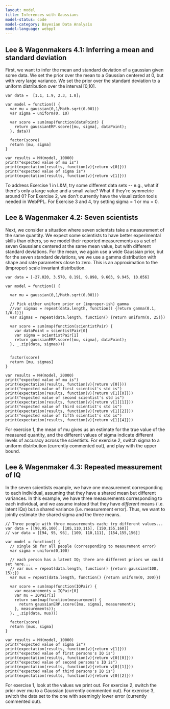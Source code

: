 ```yaml
---
layout: model
title: Inferences with Gaussians
model-status: code
model-category: Bayesian Data Analysis
model-language: webppl
---
```


## Lee & Wagenmakers 4.1: Inferring a mean and standard deviation

First, we want to infer the mean and standard deviation of a gaussian given some data.
We set the prior over the mean to a Gaussian centered at 0, but with very large variance.
We set the prior over the standard deviation to a uniform distribution over the interval [0,10]. 

    var data =  [1.1, 1.9, 2.3, 1.8];

    var model = function() {
      var mu = gaussian(0,1/Math.sqrt(0.001)) 
      var sigma = uniform(0, 10)

      var score = sum(map(function(dataPoint) {
        return gaussianERP.score([mu, sigma], dataPoint);
      }, data))

      factor(score)
      return [mu, sigma]
    }

    var results = MH(model, 10000)
    print("expected value of mu is")
    print(expectation(results, function(v){return v[0]}))
    print("expected value of sigma is")
    print(expectation(results, function(v){return v[1]}))

To address Exercise 1 in L&M, try some different data sets -- e.g., what if there's only a large value and a small value? What if they're symmetric around 0? For Exercise 2, we don't currently have the visualization tools needed in WebPPL. For Exercise 3 and 4, try setting sigma = 1 or mu = 0.

## Lee & Wagenmaker 4.2: Seven scientists

Next, we consider a situation where seven scientsts take a measurement of the same quantity. We expect some scientists to have better experimental skills than others, so we model their reported measurements as a set of seven Gaussians centered at the same mean value, but with different standard deviations. For the mean, we again use a wide Gaussian prior, but for the seven standard deviations, we we use a gamma distribution with shape and rate parameters close to zero. This is an approximation to the (improper) scale invariant distribution.

    var data = [-27.020, 3.570, 8.191, 9.898, 9.603, 9.945, 10.056]

    var model = function() {
  
      var mu = gaussian(0,1/Math.sqrt(0.001))
  
      // Pick either uniform prior or (improper-ish) gamma
      //var sigmas = repeat(data.length, function() {return gamma(0.1, 1/0.1)})
      var sigmas = repeat(data.length, function() {return uniform(0, 25)})
  
      var score = sum(map(function(scientistPair) {
        var dataPoint = scientistPair[0]
        var sigma = scientistPair[1]
        return gaussianERP.score([mu, sigma], dataPoint);
      }, _.zip(data, sigmas)))

  
      factor(score)
      return [mu, sigmas]
    }

    var results = MH(model, 20000)
    print("expected value of mu is")
    print(expectation(results, function(v){return v[0]}))
    print("expected value of first scientist's std is")
    print(expectation(results, function(v){return v[1][0]}))
    print("expected value of second scientist's std is")
    print(expectation(results, function(v){return v[1][1]}))
    print("expected value of third scientist's std is")
    print(expectation(results, function(v){return v[1][2]}))
    print("expected value of fifth scientist's std is")
    print(expectation(results, function(v){return v[1][4]}))    

For exercise 1, the mean of mu gives us an estimate for the true value of the measured quantity, and the different values of sigma indicate different levels of accuracy across the scientists. For exercise 2, switch sigma to a uniform distribution (currently commented out), and play with the upper bound.

## Lee & Wagenmaker 4.3: Repeated measurement of IQ

In the seven scientists example, we have one measurement corresponding to each individual, assuming that they have a shared mean but different variances.
In this example, we have three measurements corresponding to each individual, and we assume instead that they have *different* means (i.e. latent IQs) but a shared variance (i.e. measurement error).
Thus, we want to jointly estimate the shared sigma and the three means.

    // Three people with three measurements each; try different values...
    var data = [[90,95,100], [105,110,115], [150,155,160]]
    // var data = [[94, 95, 96], [109, 110,111], [154,155,156]]

    var model = function() {
      // single SD for all people (corresponding to measurement error)
      var sigma = uniform(0,100)

      // each person has a latent IQ; there are different priors we could set here...
      // var mus = repeat(data.length, function() {return gaussian(100, 15);})
      var mus = repeat(data.length, function() {return uniform(0, 300)})

      var score = sum(map(function(IQPair) {
        var measurements = IQPair[0]
        var mu = IQPair[1]
        return sum(map(function(measurement) {
          return gaussianERP.score([mu, sigma], measurement);
        }, measurements));
      }, _.zip(data, mus)))

      factor(score)
      return [mus, sigma]
    }

    var results = MH(model, 10000)
    print("expected value of sigma is")
    print(expectation(results, function(v){return v[1]}))
    print("expected value of first persons's IQ is")
    print(expectation(results, function(v){return v[0][0]}))
    print("expected value of second persons's IQ is")
    print(expectation(results, function(v){return v[0][1]}))
    print("expected value of third persons's IQ is")
    print(expectation(results, function(v){return v[0][2]}))

For exercise 1, look at the values we print out. For exercise 2, switch the prior over mu to a Gaussian (currently commented out). For exercise 3, switch the data set to the one with seemingly lower error (currently commented out).
